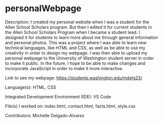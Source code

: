 # personalWebpage

Description: I created my personal website when I was a student for the Allen School Scholars program. But then I edited it for current students in the Allen School Scholars Program when I became a student lead. I designed it for students to learn more about me through general information and personal photos. This was a project where I was able to learn new technical languages, like HTML and CSS, as well as be able to use my creativity in order to design my webpage. I was then able to upload my personal webpage to the University of Washington student server in order to make it public. In the future, I hope to be able to make changes and incorporate JavaScript in order to make it more interactive.

Link to see my webpage: https://students.washington.edu/mdelg23/

Language(s): HTML, CSS

Integrated Development Environment (IDE): VS Code

File(s) I worked on: index.html, contact.html, facts.html, style.css

Contributors: Michelle Delgado-Alvarez
